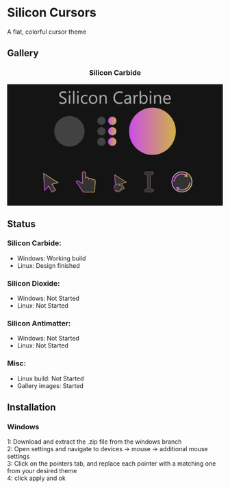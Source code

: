 # Silicon Cursors
A flat, colorful cursor theme

## Gallery
<p align="center"><h3 align="center">Silicon Carbide</h3><img align="center" title="silicon carbine" src="https://github.com/Silicasandwhich/silicon-cursors/blob/main/Gallery/carbine.png"></p>


## Status
### Silicon Carbide:
* Windows: Working build
* Linux: Design finished

### Silicon Dioxide:
* Windows: Not Started
* Linux: Not Started

### Silicon Antimatter:
* Windows: Not Started
* Linux: Not Started

### Misc:
* Linux build: Not Started
* Gallery images: Started

## Installation
### Windows
1: Download and extract the .zip file from the windows branch  
2: Open settings and navigate to devices -> mouse -> additional mouse settings  
3: Click on the pointers tab, and replace each pointer with a matching one from your desired theme  
4: click apply and ok  
